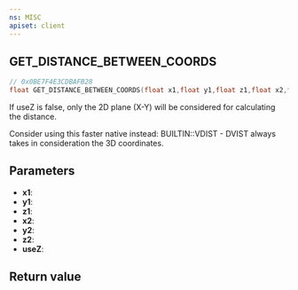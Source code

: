 ```yaml
---
ns: MISC
apiset: client
---
```

## GET_DISTANCE_BETWEEN_COORDS

```c
// 0x0BE7F4E3CDBAFB28
float GET_DISTANCE_BETWEEN_COORDS(float x1,float y1,float z1,float x2,float y2,float z2,BOOL useZ);
```

If useZ is false, only the 2D plane (X-Y) will be considered for calculating the distance.

Consider using this faster native instead: BUILTIN::VDIST - DVIST always takes in consideration the 3D coordinates.

## Parameters
* **x1**:
* **y1**:
* **z1**:
* **x2**:
* **y2**:
* **z2**:
* **useZ**:

## Return value

